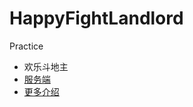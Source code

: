 # HappyFightLandlord
Practice
* 欢乐斗地主
* [服务端](https://github.com/MirrorAndLight/HappyFightLandlordServer)
* [更多介绍](https://mirrorandlight.github.io/2021/08/07/%E5%85%B3%E4%BA%8E%E6%88%91github%E4%B8%8A%E7%9A%84%E5%87%A0%E4%B8%AA%E9%A1%B9%E7%9B%AE(%E4%BA%8C)/#more)
